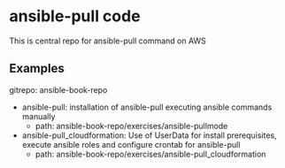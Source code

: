# ansible-pull code
This is central repo for ansible-pull command on AWS

## Examples
gitrepo: ansible-book-repo

- ansible-pull: installation of ansible-pull executing ansible commands manually
  - path: ansible-book-repo/exercises/ansible-pullmode
- ansible-pull_cloudformation: Use of UserData for install prerequisites, execute ansible roles and configure crontab for ansible-pull
  - path: ansible-book-repo/exercises/ansible-pull_cloudformation
